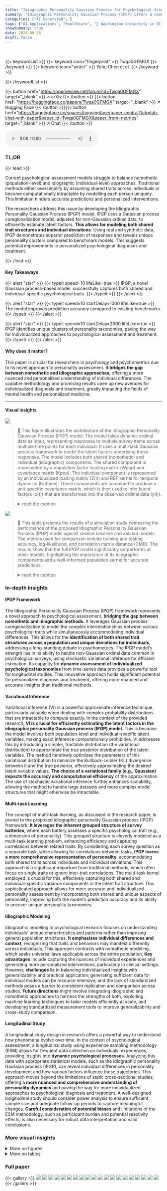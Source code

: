 ```yaml
---
title: "Idiographic Personality Gaussian Process for Psychological Assessment"
summary: "Idiographic Personality Gaussian Process (IPGP) offers a novel measurement framework that captures both shared and individual-specific psychological traits, improving prediction accuracy and revealing..."
categories: ["AI Generated", ]
tags: ["AI Applications", "Healthcare", "🏢 Washington University in St Louis",]
showSummary: true
date: 2024-09-26
draft: false
---
```


<br>

{{< keywordList >}}
{{< keyword icon="fingerprint" >}} Twqa0GFMGX {{< /keyword >}}
{{< keyword icon="writer" >}} Yehu Chen et el. {{< /keyword >}}
 
{{< /keywordList >}}

{{< button href="https://openreview.net/forum?id=Twqa0GFMGX" target="_blank" >}}
↗ arXiv
{{< /button >}}
{{< button href="https://huggingface.co/papers/Twqa0GFMGX" target="_blank" >}}
↗ Hugging Face
{{< /button >}}{{< button href="https://huggingface.co/spaces/huggingface/paper-central?tab=tab-chat-with-paper&paper_id=Twqa0GFMGX&paper_from=neurips" target="_blank" >}}
↗ Chat
{{< /button >}}




<audio controls>
    <source src="https://ai-paper-reviewer.com/Twqa0GFMGX/podcast.wav" type="audio/wav">
    Your browser does not support the audio element.
</audio>


### TL;DR


{{< lead >}}

Current psychological assessment models struggle to balance nomothetic (population-level) and idiographic (individual-level) approaches.  Traditional methods either oversimplify by assuming shared traits across individuals or become computationally intractable by modelling each person uniquely. This limitation hinders accurate predictions and personalized interventions. 

The researchers address this issue by developing the Idiographic Personality Gaussian Process (IPGP) model. IPGP uses a Gaussian process coregionalization model, adjusted for non-Gaussian ordinal data, to efficiently estimate latent factors. **This allows for modeling both shared trait structures and individual deviations**.  Using real and synthetic data, IPGP demonstrates superior prediction of responses and reveals unique personality clusters compared to benchmark models.  This suggests potential improvements in personalized psychological diagnoses and treatment.

{{< /lead >}}


#### Key Takeaways

{{< alert "star" >}}
{{< typeit speed=10 lifeLike=true >}} IPGP, a novel Gaussian process-based model, successfully captures both shared and individual-specific psychological traits. {{< /typeit >}}
{{< /alert >}}

{{< alert "star" >}}
{{< typeit speed=10 startDelay=1000 lifeLike=true >}} The model improves prediction accuracy compared to existing benchmarks. {{< /typeit >}}
{{< /alert >}}

{{< alert "star" >}}
{{< typeit speed=10 startDelay=2000 lifeLike=true >}} IPGP identifies unique clusters of personality taxonomies, paving the way for individualized approaches to psychological assessment and treatment. {{< /typeit >}}
{{< /alert >}}

#### Why does it matter?
This paper is crucial for researchers in psychology and psychometrics due to its novel approach to personality assessment.  **It bridges the gap between nomothetic and idiographic approaches**, offering a more nuanced and personalized understanding of individual differences.  The scalable methodology and promising results open up new avenues for individualized diagnosis and treatment, greatly impacting the fields of mental health and personalized medicine.

------
#### Visual Insights



![](https://ai-paper-reviewer.com/Twqa0GFMGX/figures_2_1.jpg)

> 🔼 This figure illustrates the architecture of the Idiographic Personality Gaussian Process (IPGP) model.  The model takes dynamic ordinal data as input, representing responses to multiple survey items across multiple time points for each individual.  It uses a multi-task Gaussian process framework to model the latent factors underlying these responses.  The model includes both shared (nomothetic) and individual (idiographic) components. The shared component is represented by a population factor loading matrix (Wpop) and covariance matrix (Kpop). The individual component is represented by an individualized loading matrix (Z(i)) and RBF kernel for temporal dynamics (K(i)time). These components are combined to produce a unit-specific covariance matrix, which is then used to infer latent factors (x(t)) that are transformed into the observed ordinal data (y(i)).
> <details>
> <summary>read the caption</summary>
> Figure 1: Proposed IPGP model for inferring latent factors and factor loadings from dynamic ordinal data. Input ordinal observations across indicators are modeled as ordinal transformations of latent dynamic Gaussian processes with individualized RBF kernels and loading matrices.
> </details>





![](https://ai-paper-reviewer.com/Twqa0GFMGX/tables_4_1.jpg)

> 🔼 This table presents the results of a simulation study comparing the performance of the proposed Idiographic Personality Gaussian Process (IPGP) model against several baseline and ablated models. The metrics used for comparison include training and testing accuracy, log-likelihood, and correlation matrix distance (CMD). The results show that the full IPGP model significantly outperforms all other models, highlighting the importance of its idiographic components and a well-informed population kernel for accurate predictions.
> <details>
> <summary>read the caption</summary>
> Table 1: Comparison of averaged accuracy, log-likelihood and correlation matrix distance between IPGP, baselines, and ablated models in the simulation study. The full IPGP model (indicated in bold) significantly outperforms all ablated and baseline methods. Results from ablations imply that IPGP succeeds in predicting the correct labels due to its idiographic components and proper likelihood, and a well-informed population kernel is crucial in recovering the factor loadings. “—” indicates baseline software that cannot handle missing values.
> </details>





### In-depth insights


#### IPGP Framework
The Idiographic Personality Gaussian Process (IPGP) framework represents a novel approach to psychological assessment, **bridging the gap between nomothetic and idiographic methods.**  It leverages Gaussian process coregionalization to model the complex interrelationships between various psychological traits while simultaneously accommodating individual differences.  This allows for the **identification of both shared trait structures across a population and unique deviations for individuals**, addressing a long-standing debate in psychometrics.  The IPGP model's strength lies in its ability to handle non-Gaussian ordinal data common in psychological surveys, using stochastic variational inference for efficient estimation.  Its capacity for **dynamic assessment of individualized psychological taxonomies** from time-series data provides a powerful tool for longitudinal studies.  This innovative approach holds significant potential for personalized diagnosis and treatment, offering more nuanced and accurate insights than traditional methods.

#### Variational Inference
Variational inference (VI) is a powerful approximate inference technique, particularly valuable when dealing with complex probability distributions that are intractable to compute exactly.  In the context of the provided research, **VI is crucial for efficiently estimating the latent factors in the idiographic personality Gaussian process (IPGP) model.**  This is because the model involves both population-level and individual-specific latent variables, making exact inference computationally prohibitive.  VI addresses this by introducing a simpler, tractable distribution (the variational distribution) to approximate the true posterior distribution of the latent variables.  The method iteratively optimizes the parameters of this variational distribution to minimize the Kullback-Leibler (KL) divergence between it and the true posterior, effectively approximating the desired latent variable values.  **The choice of a variational family (e.g., Gaussian) impacts the accuracy and computational efficiency** of the approximation.  The use of stochastic variational inference further enhances scalability, allowing the method to handle large datasets and more complex model structures that might otherwise be intractable.

#### Multi-task Learning
The concept of multi-task learning, as discussed in the research paper, is pivotal to the proposed idiographic personality Gaussian process (IPGP) framework.  **It leverages the inherent grouped structure of survey batteries**, where each battery assesses a specific psychological trait (e.g., a dimension of personality). This grouped structure is cleverly modeled as a multi-task learning problem, enhancing efficiency and capturing correlations between related traits.  By considering each survey question as a separate task, while allowing for correlations between tasks, **IPGP learns a more comprehensive representation of personality**, accommodating both shared traits across individuals and individual deviations. This approach is a significant departure from traditional methods, which often focus on single traits or ignore inter-trait correlations.  The multi-task kernel employed is crucial for this, effectively capturing both shared and individual-specific variance components in the latent trait structure. This sophisticated approach allows for more accurate and individualized personality assessment by incorporating both shared and unique aspects of personality, improving both the model's prediction accuracy and its ability to uncover unique personality taxonomies.

#### Idiographic Modeling
Idiographic modeling in psychological research focuses on understanding individuals' unique characteristics and patterns rather than imposing general population structures.  **It emphasizes individual differences and context**, recognizing that traits and behaviors may manifest differently across individuals. This approach contrasts with nomothetic modeling, which seeks universal laws applicable across the entire population.  **Key advantages** include capturing the nuances of individual experiences and generating more personalized interventions, particularly in clinical settings.  However, **challenges** lie in balancing individualized insights with generalizability and practical application; generating sufficient data for individual models can be resource intensive; and the lack of standardized methods poses a barrier to consistent replication and comparison across studies.  **Future directions** might involve integrating idiographic and nomothetic approaches to harness the strengths of both, exploiting machine learning techniques to tailor models efficiently at scale, and developing standardized measurement tools to improve generalizability and cross-study comparison.

#### Longitudinal Study
A longitudinal study design in research offers a powerful way to understand how phenomena evolve over time.  In the context of psychological assessment, a longitudinal study using experience sampling methodology (ESM) allows for frequent data collection on individuals' experiences, providing insights into **dynamic psychological processes**.  Analyzing this data with appropriate statistical models, such as the idiographic personality Gaussian process (IPGP), can reveal individual differences in personality development and how various factors influence these trajectories.  This approach moves beyond the limitations of static cross-sectional studies, offering a **more nuanced and comprehensive understanding of personality dynamics** and paving the way for more individualized approaches to psychological diagnosis and treatment. A well-designed longitudinal study should consider power analysis to ensure sufficient sample size and adequate follow-up periods to capture meaningful changes. **Careful consideration of potential biases** and limitations of the ESM methodology, such as participant burden and potential reactivity effects, is also necessary for robust data interpretation and valid conclusions.


### More visual insights

<details>
<summary>More on figures
</summary>


![](https://ai-paper-reviewer.com/Twqa0GFMGX/figures_6_1.jpg)

> 🔼 This figure shows a comparison of two correlation matrices: the raw correlation matrix from the data (left) and the estimated Big Five loading matrix from the IPGP model (right). Both matrices share a block pattern, indicating strong correlations within Big Five personality factors and weak correlations between them.  A notable detail is the slight negative correlation observed between questions related to negative emotionality and those related to extraversion and conscientiousness, suggesting the presence of interactions between traits.
> <details>
> <summary>read the caption</summary>
> Figure 2: Illustration of raw correlation matrix (left) and our estimated Big Five loading matrix (right). Both correlation matrices display a block pattern, where estimated interpersonal variation show strong correlation between questions within the same factor of the Big Five personalities and weak correlation across different factors. Besides, questions corresponding negative emotionality show minor negative correlation with those corresponding to extraversion and conscientiousness, suggesting trait-by-trait interaction effects.
> </details>



![](https://ai-paper-reviewer.com/Twqa0GFMGX/figures_7_1.jpg)

> 🔼 This figure illustrates the architecture of the Idiographic Personality Gaussian Process (IPGP) model.  The model takes dynamic ordinal data (e.g., from repeated Likert-scale surveys) as input.  It infers latent factors representing underlying personality traits. These latent factors are modeled as dynamic Gaussian processes with individual-specific Radial Basis Function (RBF) kernels, allowing for personalized modeling of trait dynamics.  Individualized factor loadings (weights) connect the latent factors to the observed ordinal responses. The model incorporates both population-level shared structure (through population-level factor loadings) and individual-specific deviations (through individualized loadings and kernels).
> <details>
> <summary>read the caption</summary>
> Figure 1: Proposed IPGP model for inferring latent factors and factor loadings from dynamic ordinal data. Input ordinal observations across indicators are modeled as ordinal transformations of latent dynamic Gaussian processes with individualized RBF kernels and loading matrices.
> </details>



![](https://ai-paper-reviewer.com/Twqa0GFMGX/figures_8_1.jpg)

> 🔼 This figure compares the performance of IPGP (idiographic personality Gaussian process) and IPGP-NOM (a version without idiographic components) on two prediction tasks: forecasting and leave-one-trait-out cross-validation using longitudinal data.  The top panels show predictive accuracy for both methods across 5 forecast days and for each of the Big Five personality traits in the leave-one-out task. The bottom panels display the corresponding predictive log-likelihoods for the same tasks. The results highlight IPGP's superior performance across both prediction tasks and for almost all traits, emphasizing the importance of idiographic components in accurate predictions.
> <details>
> <summary>read the caption</summary>
> Figure 4: Predictive accuracy and log lik of IPGP and IPGP-NOM for the forecasting task and leave-one-trait-out cross-validation task.
> </details>



![](https://ai-paper-reviewer.com/Twqa0GFMGX/figures_15_1.jpg)

> 🔼 This figure illustrates the architecture of the Idiographic Personality Gaussian Process (IPGP) model.  It shows how the model takes ordinal (categorical) data as input, representing responses from a psychological survey given repeatedly over time. The IPGP model uses a multi-task Gaussian process to learn both a common latent structure (shared across individuals) and individual-specific deviations. The model infers latent factors (x(t)) representing underlying personality traits,  individualized factor loadings (W(i)), and maps them to the observed ordinal responses (y(i)). The use of RBF (Radial Basis Function) kernels allows for modeling temporal dynamics in personality traits. The model is designed to capture both nomothetic (population-level) and idiographic (individual-level) aspects of personality.
> <details>
> <summary>read the caption</summary>
> Figure 1: Proposed IPGP model for inferring latent factors and factor loadings from dynamic ordinal data. Input ordinal observations across indicators are modeled as ordinal transformations of latent dynamic Gaussian processes with individualized RBF kernels and loading matrices.
> </details>



</details>




<details>
<summary>More on tables
</summary>


![](https://ai-paper-reviewer.com/Twqa0GFMGX/tables_5_1.jpg)
> 🔼 This table presents the results of a simulation study comparing the performance of the IPGP model with different ranks (2, 5, and 8) against a true rank of 5.  The metrics used are training accuracy (TRAIN ACC), training log-likelihood (TRAIN LL), testing accuracy (TEST ACC), testing log-likelihood (TEST LL), and correlation matrix distance (CMD).  The best performing model for each rank is highlighted in bold, and models that aren't statistically significantly worse than the best are italicized. This demonstrates the robustness of IPGP to rank misspecification and shows that the model performs optimally when the rank matches the true rank.
> <details>
> <summary>read the caption</summary>
> Table 2: Model comparison where the model rank varies from 2, 5 to 8 while the true rank is 5. The best models are indicated in bold, and models that are not significantly worse than the best model are indicated in italics.
> </details>

![](https://ai-paper-reviewer.com/Twqa0GFMGX/tables_6_1.jpg)
> 🔼 This table compares the in-sample accuracy and average log-likelihood of different models (PCA, GRM, GPCM, SRM, GPDM, LSM, and IPGP) when applied to the LOOPR dataset for various latent trait dimensions (D).  The best-performing model for each D value is highlighted in bold, and the overall best-performing model across all D values is italicized.  It evaluates different models' performance in capturing the Big Five personality traits.
> <details>
> <summary>read the caption</summary>
> Table 3: In-sample accuracy and averaged log lik of our method and baselines for various ranks D in LOOPR. Best model for each D is indicated in bold and the best model across different Ds is further indicated in italic.
> </details>

![](https://ai-paper-reviewer.com/Twqa0GFMGX/tables_7_1.jpg)
> 🔼 This table presents the results of an experiment evaluating the performance of the Idiographic Personality Gaussian Process (IPGP) model with varying numbers of latent factors (ranks) on a dataset called LOOPR (Life Outcomes of Personality Replication). The table shows the log-likelihood per data point (LL/N) and the Bayesian Information Criterion (BIC) for IPGP models trained with ranks from 1 to 10. Lower BIC values indicate better model fit, suggesting an optimal rank that balances model complexity and goodness of fit.
> <details>
> <summary>read the caption</summary>
> Table 4: Model performance of IPGP with model ranks from 1 to 10 in LOOPR data.
> </details>

![](https://ai-paper-reviewer.com/Twqa0GFMGX/tables_8_1.jpg)
> 🔼 This table presents the in-sample predictive accuracy (ACC) and average log-likelihood (LL/N) for various models applied to longitudinal data.  It compares the idiographic personality Gaussian process (IPGP) model to several baselines (GRM, GPCM, SRM, GPDM, LSM, TVAR, and IPGP-NOM).  The log posterior odds ratio (log(OR)) is also provided, showing the relative support for IPGP compared to each baseline model.  A higher ACC and LL/N, and a higher log(OR) relative to baselines indicate better model performance.  The '-' indicates that no comparison is made against the IPGP model itself.
> <details>
> <summary>read the caption</summary>
> Table 5: In-sample prediction and averaged log-likelihood of our proposed model (IPGP) and baselines for the longitudinal data, as well as log posterior odds ratios to IPGP. '-' indicates self comparison.
> </details>

![](https://ai-paper-reviewer.com/Twqa0GFMGX/tables_14_1.jpg)
> 🔼 This table presents a comparison of the performance of the Idiographic Personality Gaussian Process (IPGP) model against several baseline and ablated models in a simulation study.  The metrics used are prediction accuracy, log-likelihood, and a correlation matrix distance measure.  The results show that IPGP significantly outperforms the other methods, highlighting the importance of its idiographic components and the use of a well-informed population kernel.
> <details>
> <summary>read the caption</summary>
> Table 1: Comparison of averaged accuracy, log-likelihood and correlation matrix distance between IPGP, baselines, and ablated models in the simulation study. The full IPGP model (indicated in bold) significantly outperforms all ablated and baseline methods. Results from ablations imply that IPGP succeeds in predicting the correct labels due to its idiographic components and proper likelihood, and a well-informed population kernel is crucial in recovering the factor loadings. “—” indicates baseline software that cannot handle missing values.
> </details>

</details>




### Full paper

{{< gallery >}}
<img src="https://ai-paper-reviewer.com/Twqa0GFMGX/1.png" class="grid-w50 md:grid-w33 xl:grid-w25" />
<img src="https://ai-paper-reviewer.com/Twqa0GFMGX/2.png" class="grid-w50 md:grid-w33 xl:grid-w25" />
<img src="https://ai-paper-reviewer.com/Twqa0GFMGX/3.png" class="grid-w50 md:grid-w33 xl:grid-w25" />
<img src="https://ai-paper-reviewer.com/Twqa0GFMGX/4.png" class="grid-w50 md:grid-w33 xl:grid-w25" />
<img src="https://ai-paper-reviewer.com/Twqa0GFMGX/5.png" class="grid-w50 md:grid-w33 xl:grid-w25" />
<img src="https://ai-paper-reviewer.com/Twqa0GFMGX/6.png" class="grid-w50 md:grid-w33 xl:grid-w25" />
<img src="https://ai-paper-reviewer.com/Twqa0GFMGX/7.png" class="grid-w50 md:grid-w33 xl:grid-w25" />
<img src="https://ai-paper-reviewer.com/Twqa0GFMGX/8.png" class="grid-w50 md:grid-w33 xl:grid-w25" />
<img src="https://ai-paper-reviewer.com/Twqa0GFMGX/9.png" class="grid-w50 md:grid-w33 xl:grid-w25" />
<img src="https://ai-paper-reviewer.com/Twqa0GFMGX/10.png" class="grid-w50 md:grid-w33 xl:grid-w25" />
<img src="https://ai-paper-reviewer.com/Twqa0GFMGX/11.png" class="grid-w50 md:grid-w33 xl:grid-w25" />
<img src="https://ai-paper-reviewer.com/Twqa0GFMGX/12.png" class="grid-w50 md:grid-w33 xl:grid-w25" />
<img src="https://ai-paper-reviewer.com/Twqa0GFMGX/13.png" class="grid-w50 md:grid-w33 xl:grid-w25" />
<img src="https://ai-paper-reviewer.com/Twqa0GFMGX/14.png" class="grid-w50 md:grid-w33 xl:grid-w25" />
<img src="https://ai-paper-reviewer.com/Twqa0GFMGX/15.png" class="grid-w50 md:grid-w33 xl:grid-w25" />
<img src="https://ai-paper-reviewer.com/Twqa0GFMGX/16.png" class="grid-w50 md:grid-w33 xl:grid-w25" />
<img src="https://ai-paper-reviewer.com/Twqa0GFMGX/17.png" class="grid-w50 md:grid-w33 xl:grid-w25" />
<img src="https://ai-paper-reviewer.com/Twqa0GFMGX/18.png" class="grid-w50 md:grid-w33 xl:grid-w25" />
<img src="https://ai-paper-reviewer.com/Twqa0GFMGX/19.png" class="grid-w50 md:grid-w33 xl:grid-w25" />
<img src="https://ai-paper-reviewer.com/Twqa0GFMGX/20.png" class="grid-w50 md:grid-w33 xl:grid-w25" />
{{< /gallery >}}